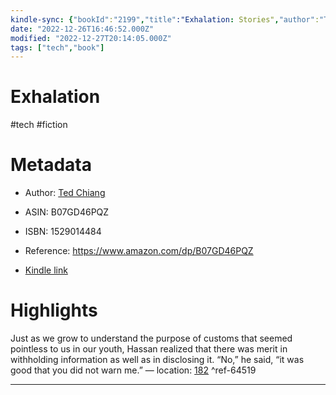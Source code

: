 ```yaml
---
kindle-sync: {"bookId":"2199","title":"Exhalation: Stories","author":"Ted Chiang","asin":"B07GD46PQZ","lastAnnotatedDate":"2022-10-21","bookImageUrl":"https://m.media-amazon.com/images/I/71rxUxpcPgL._SY160.jpg","highlightsCount":1}
date: "2022-12-26T16:46:52.000Z"
modified: "2022-12-27T20:14:05.000Z"
tags: ["tech","book"]
---
```

# Exhalation

#tech #fiction 

# Metadata

* Author: [Ted Chiang](https://www.amazon.com/Ted-Chiang/e/B001HCZ6OA/ref=dp_byline_cont_ebooks_1)

* ASIN: B07GD46PQZ

* ISBN: 1529014484

* Reference: <https://www.amazon.com/dp/B07GD46PQZ>

* [Kindle link](kindle://book?action=open&asin=B07GD46PQZ)

# Highlights

Just as we grow to understand the purpose of customs that seemed pointless to us in our youth, Hassan realized that there was merit in withholding information as well as in disclosing it. “No,” he said, “it was good that you did not warn me.” — location: [182](kindle://book?action=open&asin=B07GD46PQZ&location=182) ^ref-64519

---
